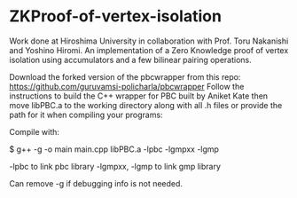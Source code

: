 # ZKProof-of-vertex-isolation
Work done at Hiroshima University in collaboration with Prof. Toru Nakanishi and Yoshino Hiromi. An implementation of a Zero Knowledge proof of vertex isolation using accumulators and a few bilinear pairing operations.

Download the forked version of the pbcwrapper from this repo: https://github.com/guruvamsi-policharla/pbcwrapper
Follow the instructions to build the C++ wrapper for PBC built by Aniket Kate then move libPBC.a to the working directory along with all .h files or provide the path for it when compiling your programs:

Compile with: 

$ g++ -g -o main main.cpp libPBC.a -lpbc -lgmpxx -lgmp

-lpbc to link pbc library
-lgmpxx, -lgmp to link gmp library

Can remove -g if debugging info is not needed.
